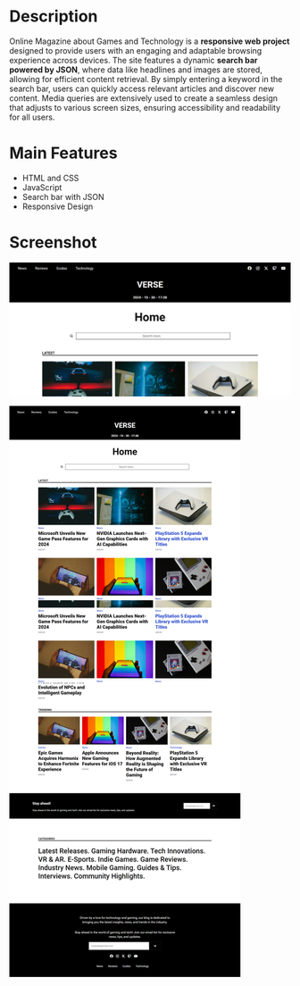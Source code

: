 # Description

Online Magazine about Games and Technology is a **responsive web project** designed to provide users with an engaging and adaptable browsing experience across devices. The site 
features a dynamic **search bar powered by JSON**, where data like headlines and images are stored, allowing for efficient content retrieval. By simply entering a keyword in the 
search bar, users can quickly access relevant articles and discover new content. Media queries are extensively used to create a seamless design that adjusts to various screen 
sizes, ensuring accessibility and readability for all users.

# Main Features
- HTML and CSS
- JavaScript
- Search bar with JSON
- Responsive Design

# Screenshot
![Screenshot](./screenshot/img1.PNG)

![Screenshot](./screenshot/img3.png)
